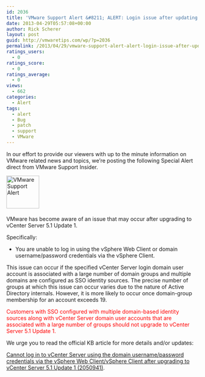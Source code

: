 ```yaml
---
id: 2036
title: 'VMware Support Alert &#8211; ALERT: Login issue after updating to vCenter 5.1 Update 1'
date: 2013-04-29T05:57:08+00:00
author: Rick Scherer
layout: post
guid: http://vmwaretips.com/wp/?p=2036
permalink: /2013/04/29/vmware-support-alert-alert-login-issue-after-updating-to-vcenter-5-1-update-1/
ratings_users:
  - 0
ratings_score:
  - 0
ratings_average:
  - 0
views:
  - 662
categories:
  - Alert
tags:
  - alert
  - Bug
  - patch
  - support
  - VMware
---
```

In our effort to provide our viewers with up to the minute information on VMware related news and topics, we&#8217;re posting the following Special Alert direct from VMware Support Insider.

<img class="asset asset-image at-xid-6a00d8341c328153ef01543330c84d970c alignleft" style="margin: 0px 25px 5px 0px; border: 0px;" title="VMware Support Alert" src="http://blogs.vmware.com/tp/.a/6a00d8341c328153ef01543330c84d970c-800wi" alt="VMware Support Alert" width="86" height="86" border="0" />

VMware has become aware of an issue that may occur after upgrading to vCenter Server 5.1 Update 1.

Specifically:

  * You are unable to log in using the vSphere Web Client or domain username/password credentials via the vSphere Client.

This issue can occur if the specified vCenter Server login domain user account is associated with a large number of domain groups and multiple domains are configured as SSO identity sources. The precise number of groups at which this issue can occur varies due to the nature of Active Directory internals. However, it is more likely to occur once domain-group membership for an account exceeds 19.

<span style="color: #ff0000;">Customers with SSO configured with multiple domain-based identity sources along with vCenter Server domain user accounts that are associated with a large number of groups should not upgrade to vCenter Server 5.1 Update 1.</span>

We urge you to read the official KB article for more details and/or updates:
  
<a href="http://kb.vmware.com/kb/2050941" target="_blank">Cannot log in to vCenter Server using the domain username/password credentials via the vSphere Web Client/vSphere Client after upgrading to vCenter Server 5.1 Update 1 (2050941)</a>.

<img src="http://feeds.feedburner.com/~r/SupportInsiderAlerts/~4/3XIFYtAcFLM" alt="" width="1" height="1" />

&nbsp;